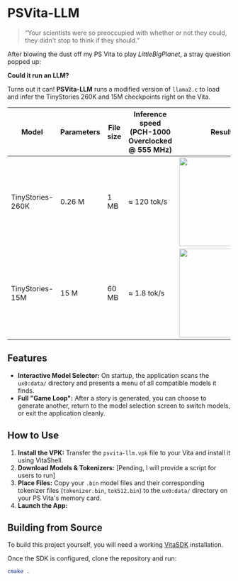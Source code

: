 # PSVita-LLM

> “Your scientists were so preoccupied with whether or not they could, they didn't stop to think if they should.”

After blowing the dust off my PS Vita to play *LittleBigPlanet*, a stray question popped up:

**Could it run an LLM?**

Turns out it can! **PSVita-LLM** runs a modified version of `llama2.c` to load and infer the TinyStories 260K and 15M checkpoints right on the Vita.


| Model | Parameters | File size | Inference speed (PCH-1000 Overclocked @ 555 MHz) | Results |
|-------|------------|-----------|---------------------------------------------------|---------|
| TinyStories-260K | 0.26 M | 1 MB | ≈ 120 tok/s | <img src="https://github.com/user-attachments/assets/9c643fa8-0ee4-44d6-958d-914520dbc3da" width="200"> |
| TinyStories-15M | 15 M | 60 MB | ≈ 1.8 tok/s | <img src="https://github.com/user-attachments/assets/b5be21ad-2827-448d-86cf-54528be79bb7" width="200"> |

## Features

- **Interactive Model Selector:** On startup, the application scans the `ux0:data/` directory and presents a menu of all compatible models it finds.
- **Full "Game Loop":** After a story is generated, you can choose to generate another, return to the model selection screen to switch models, or exit the application cleanly.

## How to Use

1.  **Install the VPK:** Transfer the `psvita-llm.vpk` file to your Vita and install it using VitaShell.
2.  **Download Models & Tokenizers:** [Pending, I will provide a script for users to run]
4.  **Place Files:** Copy your `.bin` model files and their corresponding tokenizer files (`tokenizer.bin`, `tok512.bin`) to the `ux0:data/` directory on your PS Vita's memory card.
5.  **Launch the App:** 


## Building from Source

To build this project yourself, you will need a working [VitaSDK](https://vitasdk.org/) installation.

Once the SDK is configured, clone the repository and run:

```bash
cmake .
```



